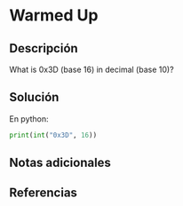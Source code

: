 #  Warmed Up
## Descripción
What is 0x3D (base 16) in decimal (base 10)?
## Solución
En python:
```python
print(int("0x3D", 16))
```
## Notas adicionales

## Referencias
